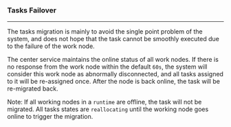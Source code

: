 ### Tasks Failover
---

The tasks migration is mainly to avoid the single point problem of the system, and does not hope that the task cannot be smoothly executed due to the failure of the work node.

The center service maintains the online status of all work nodes. If there is no response from the work node within the default `60s`, the system will consider this work node as abnormally disconnected, and all tasks assigned to it will be re-assigned once. After the node is back online, the task will be re-migrated back.

Note: If all working nodes in a `runtime` are offline, the task will not be migrated. All tasks states are `reallocating` until the working node goes online to trigger the migration.
